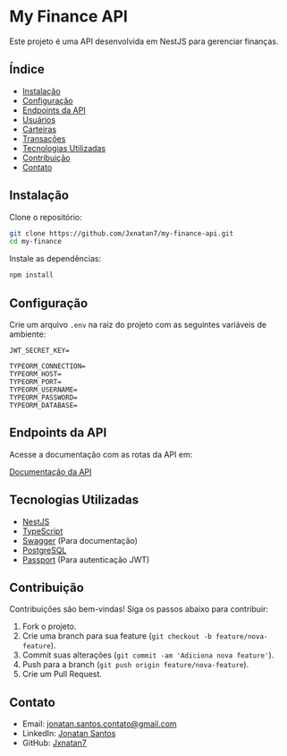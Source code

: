 # My Finance API

Este projeto é uma API desenvolvida em NestJS para gerenciar finanças.

## Índice

- [Instalação](#instalação)
- [Configuração](#configuração)
- [Endpoints da API](#endpoints-da-api)
- [Usuários](#usuários)
- [Carteiras](#carteiras)
- [Transações](#transações)
- [Tecnologias Utilizadas](#tecnologias-utilizadas)
- [Contribuição](#contribuição)
- [Contato](#contato)

## Instalação

Clone o repositório:

```bash
git clone https://github.com/Jxnatan7/my-finance-api.git
cd my-finance
```

Instale as dependências:

```bash
npm install
```

## Configuração

Crie um arquivo `.env` na raiz do projeto com as seguintes variáveis de ambiente:

```env
JWT_SECRET_KEY=

TYPEORM_CONNECTION=
TYPEORM_HOST=
TYPEORM_PORT=
TYPEORM_USERNAME=
TYPEORM_PASSWORD=
TYPEORM_DATABASE=
```

## Endpoints da API

Acesse a documentação com as rotas da API em: 

[Documentação da API](https://localhost:3000/api)


## Tecnologias Utilizadas

- [NestJS](https://nestjs.com/)
- [TypeScript](https://www.typescriptlang.org/)
- [Swagger](https://swagger.io/) (Para documentação)
- [PostgreSQL](https://www.postgresql.org/)
- [Passport](http://www.passportjs.org/) (Para autenticação JWT)

## Contribuição

Contribuições são bem-vindas! Siga os passos abaixo para contribuir:

1. Fork o projeto.
2. Crie uma branch para sua feature (`git checkout -b feature/nova-feature`).
3. Commit suas alterações (`git commit -am 'Adiciona nova feature'`).
4. Push para a branch (`git push origin feature/nova-feature`).
5. Crie um Pull Request.

## Contato

- Email: jonatan.santos.contato@gmail.com
- LinkedIn: [Jonatan Santos](https://www.linkedin.com/in/jonatang7/)
- GitHub: [Jxnatan7](https://github.com/Jxnatan7)
